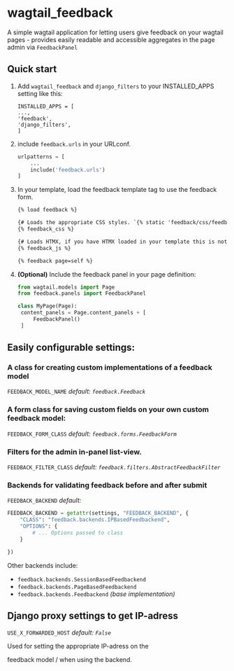 wagtail_feedback
================

A simple wagtail application for letting users give feedback on your wagtail pages - provides easily readable and accessible aggregates in the page admin via `FeedbackPanel`

Quick start
-----------

1. Add `wagtail_feedback` and `django_filters` to your INSTALLED_APPS setting like this:

   ```
   INSTALLED_APPS = [
   ...,
   'feedback',
   'django_filters',
   ]
   ```
2. include  `feedback.urls` in your URLconf.

   ```python
   urlpatterns = [
       ...
       include('feedback.urls')
   ]
   ```
3. In your template, load the feedback template tag to use the feedback form.

   ```html
   {% load feedback %}

   {# Loads the appropriate CSS styles. `{% static 'feedback/css/feedback.css'%}` #}
   {% feedback_css %} 

   {# Loads HTMX, if you have HTMX loaded in your template this is not nescessary. `{% static 'feedback/js/feedback.js'%}` #}
   {% feedback_js %}  

   {% feedback page=self %}
   ```
4. **(Optional)** Include the feedback panel in your page definition:

   ```python
   from wagtail.models import Page
   from feedback.panels import FeedbackPanel

   class MyPage(Page):
   	content_panels = Page.content_panels + [
   		FeedbackPanel()
   	]

   ```

## Easily configurable settings:

### **A class for creating custom implementations of a feedback model**

`FEEDBACK_MODEL_NAME` *default: `feedback.Feedback`*

### **A form class for saving custom fields on your own custom feedback model:**

`FEEDBACK_FORM_CLASS` *default: `feedback.forms.FeedbackForm`*

### **Filters for the admin in-panel list-view.**

`FEEDBACK_FILTER_CLASS` *default: `feedback.filters.AbstractFeedbackFilter`*

### **Backends for validating feedback before and after submit**

`FEEDBACK_BACKEND` *default:* 

```python
FEEDBACK_BACKEND = getattr(settings, "FEEDBACK_BACKEND", {
    "CLASS": "feedback.backends.IPBasedFeedbackend",
    "OPTIONS": {
    	# ... Options passed to class
    }

})
```

Other backends include:

* `feedback.backends.SessionBasedFeedbackend`
* `feedback.backends.PageBasedFeedbackend`
* `feedback.backends.Feedbackend` *(base implementation)*

## **Django proxy settings to get IP-adress**

`USE_X_FORWARDED_HOST` *default: `False`*

Used for setting the appropriate IP-adress on the

feedback model / when using the backend.
